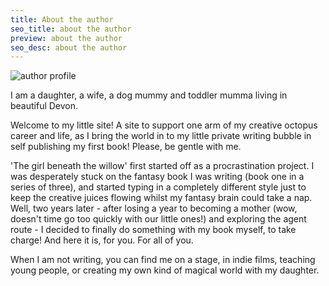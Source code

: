 ```yaml
---
title: About the author
seo_title: about the author
preview: about the author
seo_desc: about the author
---
```

![author profile](/img/img_9382.jpg "author profile")

I am a daughter, a wife, a dog mummy and toddler mumma living in beautiful Devon. 

Welcome to my little site! A site to support one arm of my creative octopus career and life, as I bring the world in to my little private writing bubble in self publishing my first book! Please, be gentle with me.

'The girl beneath the willow' first started off as a procrastination project. I was desperately stuck on the fantasy book I was writing (book one in a series of three), and started typing in a completely different style just to keep the creative juices flowing whilst my fantasy brain could take a nap. Well, two years later - after losing a year to becoming a mother (wow, doesn't time go too quickly with our little ones!) and exploring the agent route - I decided to finally do something with my book myself, to take charge! And here it is, for you. For all of you.

When I am not writing, you can find me on a stage, in indie films, teaching young people, or creating my own kind of magical world with my daughter.